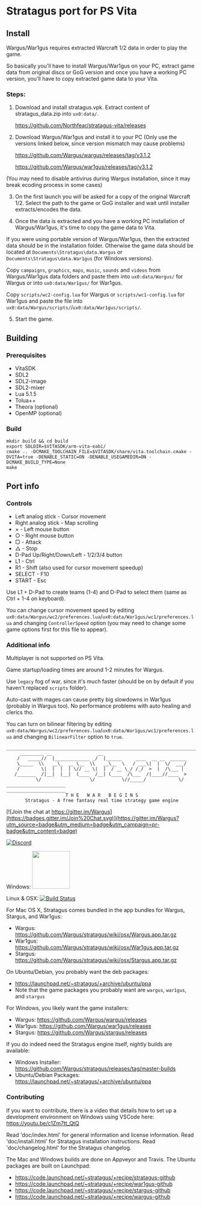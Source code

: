 # Stratagus port for PS Vita

## Install

Wargus/War1gus requires extracted Warcraft 1/2 data in order to play the game.

So basically you'll have to install Wargus/War1gus on your PC, extract game data from original discs or GoG version and once you have a working PC version, you'll have to copy extracted game data to your Vita.

### Steps:

1. Download and install stratagus.vpk. Extract content of stratagus_data.zip into `ux0:data/`.

    https://github.com/Northfear/stratagus-vita/releases

2. Download Wargus/War1gus and install it to your PC (Only use the versions linked below, since version mismatch may cause problems)

    https://github.com/Wargus/wargus/releases/tag/v3.1.2

    https://github.com/Wargus/war1gus/releases/tag/v3.1.2

(You may need to disable antivirus during Wargus installation, since it may break ecoding process in some cases)

3. On the first launch you will be asked for a copy of the original Warcraft 1/2. Select the path to the game or GoG installer and wait until installer extracts/encodes the data.

4. Once the data is extracted and you have a working PC installation of Wargus/War1gus, it's time to copy the game data to Vita.

If you were using portable version of Wargus/War1gus, then the extracted data should be in the installation folder. Otherwise the game data should be located at `Documents\Stratagus\data.Wargus` or `Documents\Stratagus\data.War1gus` (for Windows versions).

Copy `campaigns`, `graphics`, `maps`, `music`, `sounds` and `videos` from Wargus/War1gus data folders and paste them into `ux0:data/Wargus/` for Wargus or into `ux0:data/War1gus/` for War1gus.

Copy `scripts/wc2-config.lua` for Wargus or `scripts/wc1-config.lua` for War1gus and paste the file into `ux0:data/Wargus/scripts/`/`ux0:data/War1gus/scripts/`.

5. Start the game.

## Building

### Prerequisites
- VitaSDK
- SDL2
- SDL2-image
- SDL2-mixer
- Lua 5.1.5
- Tolua++
- Theora (optional)
- OpenMP (optional)

### Build
```
mkdir build && cd build
export SDLDIR=$VITASDK/arm-vita-eabi/
cmake .. -DCMAKE_TOOLCHAIN_FILE=$VITASDK/share/vita.toolchain.cmake -DVITA=true -DENABLE_STATIC=ON -DENABLE_USEGAMEDIR=ON -DCMAKE_BUILD_TYPE=None
make
```

## Port info

### Controls

- Left analog stick - Cursor movement
- Right analog stick - Map scrolling
- × - Left mouse button
- ○ - Right mouse button
- □ - Attack
- △ - Stop
- D-Pad Up/Right/Down/Left - 1/2/3/4 button
- L1 - Ctrl
- R1 - Shift (also used for cursor movement speedup)
- SELECT - F10
- START - Esc

Use L1 + D-Pad to create teams (1-4) and D-Pad to select them (same as Ctrl + 1-4 on keyboard).

You can change cursor movement speed by editing `ux0:data/Wargus/wc2/preferences.lua`/`ux0:data/War1gus/wc1/preferences.lua` and changing `ControllerSpeed` option (you may need to change some game options first for this file to appear).

### Additional info

Multiplayer is not supported on PS Vita.

Game startup/loading times are around 1-2 minutes for Wargus.

Use `legacy` fog of war, since it's much faster (should be on by default if you haven't replaced `scripts` folder).

Auto-cast with mages can cause pretty big slowdowns in War1gus (probably in Wargus too). No performance problems with auto healing and clerics tho.

You can turn on bilinear filtering by editing `ux0:data/Wargus/wc2/preferences.lua`/`ux0:data/War1gus/wc1/preferences.lua` and changing `BilinearFilter` option to `true`.

    _______________________________________________________________________
         _________ __                 __                               
        /   _____//  |_____________ _/  |______     ____  __ __  ______
        \_____  \\   __\_  __ \__  \\   __\__  \   / ___\|  |  \/  ___/
        /        \|  |  |  | \// __ \|  |  / __ \_/ /_/  >  |  /\___ | 
       /_______  /|__|  |__|  (____  /__| (____  /\___  /|____//____  >
               \/                  \/          \//_____/            \/ 
    ______________________                           ______________________
                          T H E   W A R   B E G I N S
           Stratagus - A free fantasy real time strategy game engine

[![Join the chat at https://gitter.im/Wargus](https://badges.gitter.im/Join%20Chat.svg)](https://gitter.im/Wargus?utm_source=badge&utm_medium=badge&utm_campaign=pr-badge&utm_content=badge)

[![Discord](https://img.shields.io/discord/780082494447288340?style=flat-square&logo=discord&label=discord)](https://discord.gg/dQGxaw3QfB)

Windows: <a href="https://ci.appveyor.com/project/timfel/stratagus"><img width="100" src="https://ci.appveyor.com/api/projects/status/github/Wargus/stratagus?branch=master&svg=true"></a>

Linux & OSX: [![Build Status](https://travis-ci.org/Wargus/stratagus.svg?branch=master)](https://travis-ci.org/Wargus/stratagus)

For Mac OS X, Stratagus comes bundled in the app bundles for Wargus, Stargus, and War1gus:
  - Wargus: https://github.com/Wargus/stratagus/wiki/osx/Wargus.app.tar.gz
  - War1gus: https://github.com/Wargus/stratagus/wiki/osx/War1gus.app.tar.gz
  - Stargus: https://github.com/Wargus/stratagus/wiki/osx/Stargus.app.tar.gz

On Ubuntu/Debian, you probably want the deb packages:
  - https://launchpad.net/~stratagus/+archive/ubuntu/ppa
  - Note that the game packages you probably want are `wargus`, `war1gus`, and `stargus`

For Windows, you likely want the game installers:
  - Wargus: https://github.com/Wargus/wargus/releases
  - War1gus: https://github.com/Wargus/war1gus/releases
  - Stargus: https://github.com/Wargus/stargus/releases

If you do indeed need the Stratagus engine itself, nightly builds are available:
  - Windows Installer: https://github.com/Wargus/stratagus/releases/tag/master-builds
  - Ubuntu/Debian Packages: https://launchpad.net/~stratagus/+archive/ubuntu/ppa
  
### Contributing

If you want to contribute, there is a video that details how to set up a development environment on Windows using VSCode here: https://youtu.be/c1Zm7tt_QtQ 

Read 'doc/index.html' for general information and license information.
Read 'doc/install.html' for Stratagus installation instructions.
Read 'doc/changelog.html' for the Stratagus changelog.

The Mac and Windows builds are done on Appveyor and Travis. The Ubuntu packages
are built on Launchpad:
  - https://code.launchpad.net/~stratagus/+recipe/stratagus-github
  - https://code.launchpad.net/~stratagus/+recipe/war1gus-github
  - https://code.launchpad.net/~stratagus/+recipe/stargus-github
  - https://code.launchpad.net/~stratagus/+recipe/wargus-github

